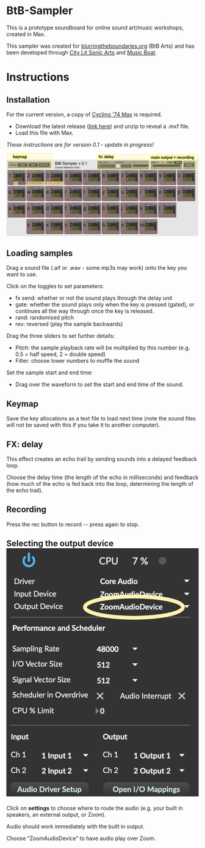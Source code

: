 # BtB-Sampler
This is a prototype soundboard for online sound art/music workshops, created in Max.

This sampler was created for [blurringtheboundaries.org](http://blurringtheboundaries.org/) (BtB Arts) and has been developed through [City Lit Sonic Arts](https://www.citylit.ac.uk/courses/sonic-arts-creativity-with-sound/) and [Music Boat](https://musicboat.org/taster-workshop-in-collaborative-sonic-art/).



# Instructions

## Installation

For the current version, a copy of [Cycling '74 Max](https://cycling74.com/downloads) is required.

- Download the latest release ([link here](https://github.com/matthewscharles/BtB-Sampler/releases)) and unzip to reveal a .mxf file.  
- Load this file with Max.

*These instructions are for version 0.1 - update in progress!*

![img](manual/btb_main_screenshot.png)

## Loading samples

Drag a sound file (.aif or .wav - some mp3s may work) onto the key you want to use.

Click on the toggles to set parameters:

- fx send: whether or not the sound plays through the delay unit
- gate: whether the sound plays only when the key is pressed (gated), or continues all the way through once the key is released.
- rand: randomised pitch
- rev: reversed (play the sample backwards)

Drag the three sliders to set further details:

- Pitch: the sample playback rate will be multiplied by this number (e.g. 0.5 = half speed, 2 = double speed)
- Filter: choose lower numbers to muffle the sound

Set the sample start and end time:

- Drag over the waveform to set the start and end time of the sound.

## Keymap

Save the key allocations as a text file to load next time (note the sound files will not be saved with this if you take it to another computer).

## FX: delay

This effect creates an echo trail by sending sounds into a delayed feedback loop.

Choose the delay time (the length of the echo in milliseconds) and feedback (how much of the echo is fed back into the loop, determining the length of the echo trail).

## Recording

Press the rec button to record -- press again to stop.

## Selecting the output device![img](manual/btb_disp_screenshot.png)

Click on **settings** to choose where to route the audio (e.g. your built in speakers, an external output, or Zoom). 

Audio should work immediately with the built in output.

Choose “ZoomAudioDevice” to have audio play over Zoom.